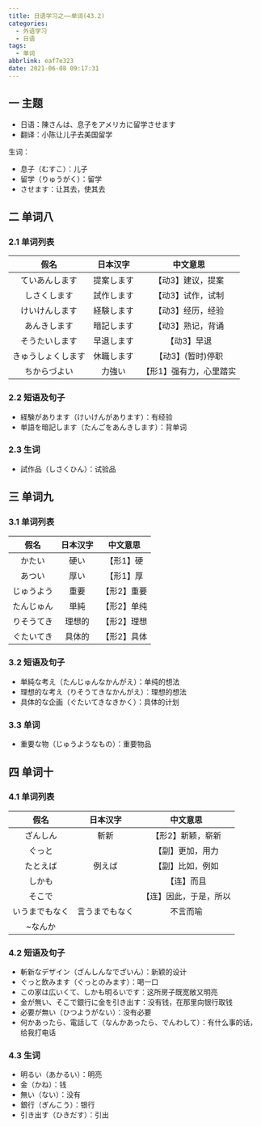 ```yaml
---
title: 日语学习之——单词(43.2)
categories:
  - 外语学习
  - 日语
tags:
  - 单词
abbrlink: eaf7e323
date: 2021-06-08 09:17:31
---
```

## 一 主题

* 日语：陳さんは、息子をアメリカに留学させます
* 翻译：小陈让儿子去美国留学

<!--more-->

生词：

* 息子（むすこ）：儿子
* 留学（りゅうがく）：留学
* させます：让其去，使其去

## 二 单词八

### 2.1 单词列表

|        假名        |  日本汉字  |        中文意思         |
| :----------------: | :--------: | :---------------------: |
|   ていあんします   | 提案します |    【动3】建议，提案    |
|    しさくします    | 試作します |    【动3】试作，试制    |
|   けいけんします   | 経験します |    【动3】经历，经验    |
|    あんきします    | 暗記します |    【动3】熟记，背诵    |
|   そうたいします   | 早退します |       【动3】早退       |
| きゅうしょくします | 休職します |   【动3】\(暂时)停职    |
|    ちからづよい    |   力強い   | 【形1】强有力，心里踏实 |

### 2.2 短语及句子

* 経験があります（けいけんがあります）：有经验
* 単語を暗記します（たんごをあんきします）：背单词

### 2.3 生词

* 試作品（しさくひん）：试验品

## 三 单词九

### 3.1 单词列表

|    假名    | 日本汉字 |  中文意思   |
| :--------: | :------: | :---------: |
|   かたい   |   硬い   |  【形1】硬  |
|   あつい   |   厚い   |  【形1】厚  |
| じゅうよう |   重要   | 【形2】重要 |
| たんじゅん |   単純   | 【形2】单纯 |
| りそうてき |  理想的  | 【形2】理想 |
| ぐたいてき |  具体的  | 【形2】具体 |

### 3.2 短语及句子

* 単純な考え（たんじゅんなかんがえ）：单纯的想法
* 理想的な考え（りそうてきなかんがえ）：理想的想法
* 具体的な企画（ぐたいてきなきかく）：具体的计划

### 3.3 单词

* 重要な物（じゅうようなもの）：重要物品

## 四 单词十

### 4.1 单词列表

|      假名      |    日本汉字    |        中文意思        |
| :------------: | :------------: | :--------------------: |
|    ざんしん    |      斬新      |   【形2】新颖，崭新    |
|     ぐっと     |                |    【副】更加，用力    |
|    たとえば    |     例えば     |    【副】比如，例如    |
|     しかも     |                |       【连】而且       |
|     そこで     |                | 【连】因此，于是，所以 |
| いうまでもなく | 言うまでもなく |        不言而喻        |
|    ~なんか     |                |                        |

### 4.2 短语及句子

* 斬新なデザイン（ざんしんなでざいん）：新颖的设计
* ぐっと飲みます（ぐっとのみます）：喝一口
* この家は広いくて、しかも明るいです：这所房子既宽敞又明亮
* 金が無い、そこで銀行に金を引き出す：没有钱，在那里向银行取钱
* 必要が無い（ひつようがない）：没有必要
* 何かあったら、電話して（なんかあったら、でんわして）：有什么事的话，给我打电话

### 4.3 生词

* 明るい（あかるい）：明亮
* 金（かね）：钱
* 無い（ない）：没有
* 銀行（ぎんこう）：银行
* 引き出す（ひきだす）：引出